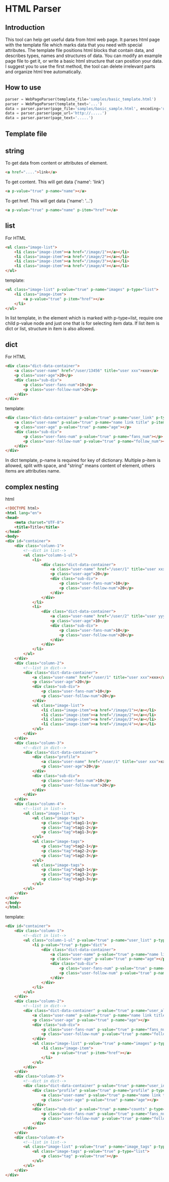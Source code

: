 # HTML Parser
## Introduction
This tool can help get useful data from html web page. It parses html page with the template file which marks data that you need with special attributes. The template file positions html blocks that contain data, and describes types, names and structures of data. You can modify an example page file to get it, or write a basic html structure that can position your data. I suggest you to use the first method, the tool can delete irrelevant parts and organize html tree automatically.
## How to use
```python
parser = WebPageParser(template_file='samples/basic_template.html')
parser = WebPageParser(template_text='...')
data = parser.parser(page_file='samples/basic_sample.html', encoding='urf-8')
data = parser.parser(page_url='http://.....')
data = parser.parser(page_text='.....')
```
## Template file
## string
To get data from content or attributes of element.
```html
<a href="....">link</a>
```
To get content. This will get data {'name': 'link'} 
```html
<a p-value="true" p-name="name"></a>
```
To get href. This will get data {'name': '...'}
```html
<a p-value="true" p-name="name" p-item="href"></a>
```
## list
For HTML
```html
<ul class="image-list">
    <li class="image-item"><a href="/image/1"></a></li>
    <li class="image-item"><a href="/image/2"></a></li>
    <li class="image-item"><a href="/image/3"></a></li>
    <li class="image-item"><a href="/image/4"></a></li>
</ul>
```
template:
```html
<ul class="image-list" p-value="true" p-name="images" p-type="list">
    <li class="image-item">
        <a p-value="true" p-item="href"></a>
    </li>
</ul>
```
In list template, in the element which is marked with p-type=list, require one child p-value node and just one that is for selecting item data. If list item is dict or list, structure in item is also allowed.
## dict
For HTML
```html
<div class="dict-data-container">
    <a class="user-name" href="/user/13456" title="user xxx">xxx</a>
    <p class="user-age">20</p>
    <div class="sub-div">
        <p class="user-fans-num">10</p>
        <p class="user-follow-num">20</p>
    </div>
</div>
```
template:
```html
<div class="dict-data-container" p-value="true" p-name="user_link" p-type="dict">
    <a class="user-name" p-value="true" p-name="name link title" p-item="string href title"></a>
    <p class="user-age" p-value="true" p-name="age"></p>
    <div class="sub-div">
        <p class="user-fans-num" p-value="true" p-name="fans_num"></p>
        <p class="user-follow-num" p-value="true" p-name="follow_num"></p>
    </div>
</div>
```
In dict template, p-name is required for key of dictionary. Multiple p-item is allowed, split with space, and "string" means content of element, others items are attributies name.
## complex nesting
html
```html
<!DOCTYPE html>
<html lang="en">
<head>
    <meta charset="UTF-8">
    <title>Title</title>
</head>
<body>
<div id="container">
    <div class="column-1">
        <!--dict in list-->
        <ul class="column-1-ul">
            <li>
                <div class="dict-data-container">
                    <a class="user-name" href="/user/1" title="user xxx">xxx</a>
                    <p class="user-age">20</p>
                    <div class="sub-div">
                        <p class="user-fans-num">10</p>
                        <p class="user-follow-num">20</p>
                    </div>
                </div>
            </li>
            <li>
                <div class="dict-data-container">
                    <a class="user-name" href="/user/2" title="user yyy">yyy</a>
                    <p class="user-age">10</p>
                    <div class="sub-div">
                        <p class="user-fans-num">10</p>
                        <p class="user-follow-num">20</p>
                    </div>
                </div>
            </li>
        </ul>
    </div>
    <div class="column-2">
        <!--list in dict-->
        <div class="dict-data-container">
            <a class="user-name" href="/user/1" title="user xxx">xxx</a>
            <p class="user-age">20</p>
            <div class="sub-div">
                <p class="user-fans-num">10</p>
                <p class="user-follow-num">20</p>
            </div>
            <ul class="image-list">
                <li class="image-item"><a href="/image/1"></a></li>
                <li class="image-item"><a href="/image/2"></a></li>
                <li class="image-item"><a href="/image/3"></a></li>
                <li class="image-item"><a href="/image/4"></a></li>
            </ul>
        </div>
    </div>
    <div class="column-3">
        <!--dict in dict-->
        <div class="dict-data-container">
            <div class="profile">
                <a class="user-name" href="/user/1" title="user xxx">xxx</a>
                <p class="user-age">20</p>
            </div>
            <div class="sub-div">
                <p class="user-fans-num">10</p>
                <p class="user-follow-num">20</p>
            </div>
        </div>
    </div>
    <div class="column-4">
        <!--list in list-->
        <ul class="image-list">
            <ul class="image-tags">
                <p class="tag">tag1-1</p>
                <p class="tag">tag1-2</p>
                <p class="tag">tag1-3</p>
            </ul>
            <ul class="image-tags">
                <p class="tag">tag2-1</p>
                <p class="tag">tag2-2</p>
                <p class="tag">tag2-3</p>
            </ul>
            <ul class="image-tags">
                <p class="tag">tag3-1</p>
                <p class="tag">tag3-2</p>
                <p class="tag">tag3-3</p>
            </ul>
        </ul>
    </div>
</div>
</body>
</html>
```
template:
```html
<div id="container">
    <div class="column-1">
        <!--dict in list-->
        <ul class="column-1-ul" p-value="true" p-name="user_list" p-type="list">
            <li p-value="true" p-type="dict">
                <div class="dict-data-container">
                    <a class="user-name" p-value="true" p-name="name link title" p-item="string href title"></a>
                    <p class="user-age" p-value="true" p-name="age"></p>
                    <div class="sub-div">
                        <p class="user-fans-num" p-value="true" p-name="fans_num"></p>
                        <p class="user-follow-num" p-value="true" p-name="follow_num"></p>
                    </div>
                </div>
            </li>
        </ul>
    </div>
    <div class="column-2">
        <!--list in dict-->
        <div class="dict-data-container" p-value="true" p-name="user_all" p-type="dict">
            <a class="user-name" p-value="true" p-name="name link title" p-item="string href title"></a>
            <p class="user-age" p-value="true" p-name="age"></p>
            <div class="sub-div">
                <p class="user-fans-num" p-value="true" p-name="fans_num"></p>
                <p class="user-follow-num" p-value="true" p-name="follow_num"></p>
            </div>
            <ul class="image-list" p-value="true" p-name="images" p-type="list">
                <li class="image-item">
                    <a p-value="true" p-item="href"></a>
                </li>
            </ul>
        </div>
    </div>
    <div class="column-3">
        <!--dict in dict-->
        <div class="dict-data-container" p-value="true" p-name="user_info" p-type="dict">
            <div class="profile" p-value="true" p-name="profile" p-type="dict">
                <a class="user-name" p-value="true" p-name="name link title" p-item="string href title"></a>
                <p class="user-age" p-value="true" p-name="age"></p>
            </div>
            <div class="sub-div" p-value="true" p-name="counts" p-type="dict">
                <p class="user-fans-num" p-value="true" p-name="fans_num"></p>
                <p class="user-follow-num" p-value="true" p-name="follow_num"></p>
            </div>
        </div>
    </div>
    <div class="column-4">
        <!--list in list-->
        <ul class="image-list" p-value="true" p-name="image_tags" p-type="list">
            <ul class="image-tags" p-value="true" p-type="list">
                <p class="tag" p-value="true"></p>
            </ul>
        </ul>
    </div>
</div>
```
 
